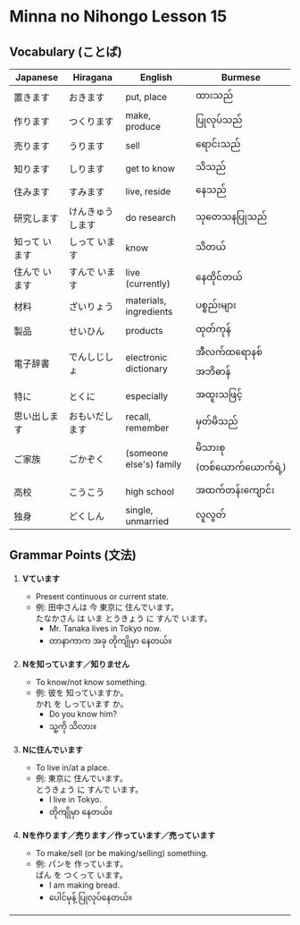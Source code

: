 # Minna no Nihongo Lesson 15

## Vocabulary (ことば)

| Japanese       | Hiragana     | English                    | Burmese                  |
|----------------|-------------|----------------------------|--------------------------|
| 置きます       | おきます     | put, place                 | ထားသည်                   |
| 作ります       | つくります   | make, produce              | ပြုလုပ်သည်                |
| 売ります       | うります     | sell                       | ရောင်းသည်                 |
| 知ります       | しります     | get to know                | သိသည်                    |
| 住みます       | すみます     | live, reside               | နေသည်                    |
| 研究します     | けんきゅうします | do research             | သုတေသနပြုသည်             |
| 知って います  | しって います | know                      | သိတယ်                     |
| 住んで います  | すんで います | live (currently)          | နေထိုင်တယ်                 |
| 材料           | ざいりょう   | materials, ingredients     | ပစ္စည်းများ                |
| 製品           | せいひん     | products                   | ထုတ်ကုန်                   |
| 電子辞書       | でんしじしょ | electronic dictionary      | အီလက်ထရောနစ်အဘိဓာန်        |
| 特に           | とくに       | especially                 | အထူးသဖြင့်                |
| 思い出します   | おもいだします | recall, remember         | မှတ်မိသည်                  |
| ご家族         | ごかぞく     | (someone else's) family    | မိသားစု (တစ်ယောက်ယောက်ရဲ့)   |
| 高校           | こうこう     | high school                | အထက်တန်းကျောင်း            |
| 独身           | どくしん     | single, unmarried          | လူလွတ်                      |

## Grammar Points (文法)

1. **Vています**
   - Present continuous or current state.
   - 例: 田中さんは 今 東京に 住んでいます。  
     たなかさん は いま とうきょう に すんで います。
     - Mr. Tanaka lives in Tokyo now.
     - တာနာကာက အခု တိုကျိုမှာ နေတယ်။

2. **Nを知っています／知りません**
   - To know/not know something.
   - 例: 彼を 知っていますか。  
     かれ を しっています か。
     - Do you know him?
     - သူ့ကို သိလား။

3. **Nに住んでいます**
   - To live in/at a place.
   - 例: 東京に 住んでいます。  
     とうきょう に すんで います。
     - I live in Tokyo.
     - တိုကျိုမှာ နေတယ်။

4. **Nを作ります／売ります／作っています／売っています**
   - To make/sell (or be making/selling) something.
   - 例: パンを 作っています。  
     ぱん を つくって います。
     - I am making bread.
     - ပေါင်မုန့် ပြုလုပ်နေတယ်။

---